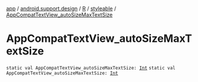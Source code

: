[app](../../../index.md) / [android.support.design](../../index.md) / [R](../index.md) / [styleable](index.md) / [AppCompatTextView_autoSizeMaxTextSize](.)

# AppCompatTextView_autoSizeMaxTextSize

`static val AppCompatTextView_autoSizeMaxTextSize: `[`Int`](https://kotlinlang.org/api/latest/jvm/stdlib/kotlin/-int/index.html)
`static val AppCompatTextView_autoSizeMaxTextSize: `[`Int`](https://kotlinlang.org/api/latest/jvm/stdlib/kotlin/-int/index.html)